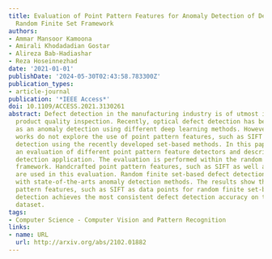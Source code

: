 ```yaml
---
title: Evaluation of Point Pattern Features for Anomaly Detection of Defect within
  Random Finite Set Framework
authors:
- Ammar Mansoor Kamoona
- Amirali Khodadadian Gostar
- Alireza Bab-Hadiashar
- Reza Hoseinnezhad
date: '2021-01-01'
publishDate: '2024-05-30T02:43:58.783300Z'
publication_types:
- article-journal
publication: '*IEEE Access*'
doi: 10.1109/ACCESS.2021.3130261
abstract: Defect detection in the manufacturing industry is of utmost importance for
  product quality inspection. Recently, optical defect detection has been investigated
  as an anomaly detection using different deep learning methods. However, the recent
  works do not explore the use of point pattern features, such as SIFT for anomaly
  detection using the recently developed set-based methods. In this paper, we present
  an evaluation of different point pattern feature detectors and descriptors for defect
  detection application. The evaluation is performed within the random finite set
  framework. Handcrafted point pattern features, such as SIFT as well as deep features
  are used in this evaluation. Random finite set-based defect detection is compared
  with state-of-the-arts anomaly detection methods. The results show that using point
  pattern features, such as SIFT as data points for random finite set-based anomaly
  detection achieves the most consistent defect detection accuracy on the MVTec-AD
  dataset.
tags:
- Computer Science - Computer Vision and Pattern Recognition
links:
- name: URL
  url: http://arxiv.org/abs/2102.01882
---
```

